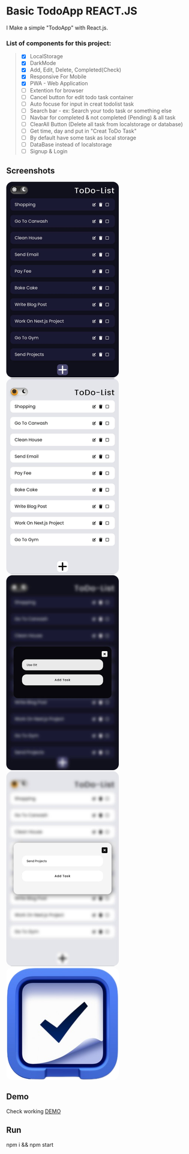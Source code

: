 # Basic TodoApp REACT.JS

I Make a simple "TodoApp" with React.js.


### List of components for this project:
> - [x] LocalStorage
> - [x] DarkMode
> - [x] Add, Edit, Delete, Completed(Check)
> - [x] Responsive For Mobile
> - [x] PWA - Web Application
> - [ ] Extention for browser
> - [ ] Cancel button for edit todo task container 
> - [ ] Auto focuse for input in creat todolist task
> - [ ] Search bar - ex: Search your todo task or something else
> - [ ] Navbar for completed & not completed (Pending) & all task
> - [ ] ClearAll Button (Delete all task from localstorage or database)
> - [ ] Get time, day and put in "Creat ToDo Task"
> - [ ] By default have some task as local storage
> - [ ] DataBase instead of localstorage
> - [ ] Signup & Login 


## Screenshots
<div>
  <img width="300" src="https://raw.githubusercontent.com/amirrahemi01/Basic-TodoApp/main/src/ScreenShot/01.jpg" style="border-radius: 1rem;">
  <img width="300" src="https://raw.githubusercontent.com/amirrahemi01/Basic-TodoApp/main/src/ScreenShot/02.jpg" style="border-radius: 1rem;">
  <img width="300" src="https://raw.githubusercontent.com/amirrahemi01/Basic-TodoApp/main/src/ScreenShot/03.jpg" style="border-radius: 1rem;">
  <img width="300" src="https://raw.githubusercontent.com/amirrahemi01/Basic-TodoApp/main/src/ScreenShot/04.jpg" style="border-radius: 1rem;">
  <img width="300" src="https://github.com/amirrahemi01/Basic-TodoApp/blob/main/public/icon.png?raw=true" style="border-radius: 1rem;">
</div>



<!-- ![App Screenshot](https://github.com/amirrahemi01/Basic-TodoApp/blob/main/public/icon.png?raw=true) -->


## Demo

Check working <a href="https://amirrahemi-todo.netlify.app/" target="_blank">DEMO</a>


## Run 

npm i && npm start
